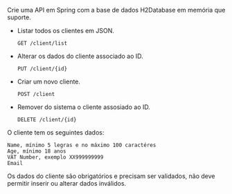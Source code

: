 Crie uma API em Spring com a base de dados H2Database em memória que suporte.

- Listar todos os clientes em JSON.

      GET /client/list

- Alterar os dados do cliente associado ao ID.

      PUT /client/{id}

- Criar um novo cliente.

      POST /client

- Remover do sistema o cliente assosiado ao ID.

      DELETE /client/{id}


O cliente tem os seguintes dados:

    Name, mínimo 5 legras e no máximo 100 caractéres
    Age, mínimo 18 anos
    VAT Number, exemplo XX999999999
    Email

Os dados do cliente são obrigatórios e precisam ser validados, não deve permitir inserir ou alterar dados inválidos.
